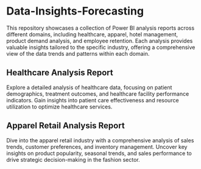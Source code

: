 # Data-Insights-Forecasting
This repository showcases a collection of Power BI analysis reports across different domains, including healthcare, apparel, hotel management, product demand analysis, and employee retention. Each analysis provides valuable insights tailored to the specific industry, offering a comprehensive view of the data trends and patterns within each domain.

## Healthcare Analysis Report
Explore a detailed analysis of healthcare data, focusing on patient demographics, treatment outcomes, and healthcare facility performance indicators. Gain insights into patient care effectiveness and resource utilization to optimize healthcare services.

## Apparel Retail Analysis Report
Dive into the apparel retail industry with a comprehensive analysis of sales trends, customer preferences, and inventory management. Uncover key insights on product popularity, seasonal trends, and sales performance to drive strategic decision-making in the fashion sector.
